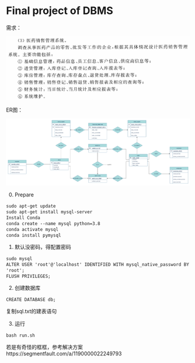 # Final project of DBMS

需求：

![1](image/requirements.png)

ER图：

![2](image/er.png)

0. Prepare

```
sudo apt-get update
sudo apt-get install mysql-server
Install Conda
conda create --name mysql python=3.8
conda activate mysql
conda install pymysql
```

1. 默认没密码，得配置密码

```
sudo mysql
ALTER USER 'root'@'localhost' IDENTIFIED WITH mysql_native_password BY 'root';
FLUSH PRIVILEGES;
```

2. 创建数据库

```
CREATE DATABASE db;
```
复制sql.txt的建表语句

3. 运行

```
bash run.sh
```
若是有奇怪的框框，参考解决方案https://segmentfault.com/a/1190000022249793